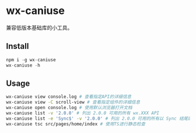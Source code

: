 # wx-caniuse
兼容低版本基础库的小工具。

## Install

```js
npm i -g wx-caniuse
wx-caniuse -h

```

## Usage

```bash
wx-caniuse view console.log # 查看指定API的详细信息
wx-caniuse view -C scroll-view # 查看指定组件的详细信息
wx-caniuse open console.log # 使用默认浏览器打开文档
wx-caniuse list -v '2.0.0' # 列出 2.0.0 可用的所有 wx.XXX API
wx-caniuse list -e 'Sync$' -v '2.0.0' # 列出 2.0.0 可用的所有以 Sync 结尾的 wx.XXX API
wx-caniuse tsc src/pages/home/index # 使用TS进行静态检查

```
